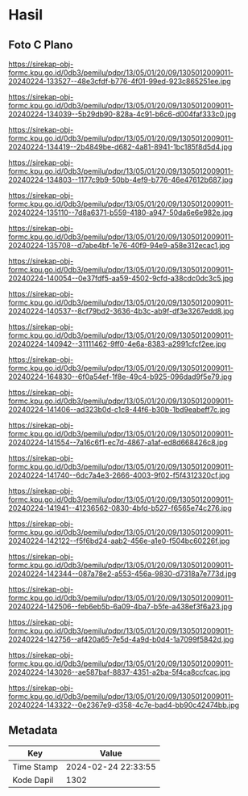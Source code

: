 # Hasil

## Foto C Plano

https://sirekap-obj-formc.kpu.go.id/0db3/pemilu/pdpr/13/05/01/20/09/1305012009011-20240224-133527--48e3cfdf-b776-4f01-99ed-923c865251ee.jpg

https://sirekap-obj-formc.kpu.go.id/0db3/pemilu/pdpr/13/05/01/20/09/1305012009011-20240224-134039--5b29db90-828a-4c91-b6c6-d004faf333c0.jpg

https://sirekap-obj-formc.kpu.go.id/0db3/pemilu/pdpr/13/05/01/20/09/1305012009011-20240224-134419--2b4849be-d682-4a81-8941-1bc185f8d5d4.jpg

https://sirekap-obj-formc.kpu.go.id/0db3/pemilu/pdpr/13/05/01/20/09/1305012009011-20240224-134803--1177c9b9-50bb-4ef9-b776-46e47612b687.jpg

https://sirekap-obj-formc.kpu.go.id/0db3/pemilu/pdpr/13/05/01/20/09/1305012009011-20240224-135110--7d8a6371-b559-4180-a947-50da6e6e982e.jpg

https://sirekap-obj-formc.kpu.go.id/0db3/pemilu/pdpr/13/05/01/20/09/1305012009011-20240224-135708--d7abe4bf-1e76-40f9-94e9-a58e312ecac1.jpg

https://sirekap-obj-formc.kpu.go.id/0db3/pemilu/pdpr/13/05/01/20/09/1305012009011-20240224-140054--0e37fdf5-aa59-4502-9cfd-a38cdc0dc3c5.jpg

https://sirekap-obj-formc.kpu.go.id/0db3/pemilu/pdpr/13/05/01/20/09/1305012009011-20240224-140537--8cf79bd2-3636-4b3c-ab9f-df3e3267edd8.jpg

https://sirekap-obj-formc.kpu.go.id/0db3/pemilu/pdpr/13/05/01/20/09/1305012009011-20240224-140942--31111462-9ff0-4e6a-8383-a2991cfcf2ee.jpg

https://sirekap-obj-formc.kpu.go.id/0db3/pemilu/pdpr/13/05/01/20/09/1305012009011-20240224-164830--6f0a54ef-1f8e-49c4-b925-096dad9f5e79.jpg

https://sirekap-obj-formc.kpu.go.id/0db3/pemilu/pdpr/13/05/01/20/09/1305012009011-20240224-141406--ad323b0d-c1c8-44f6-b30b-1bd9eabeff7c.jpg

https://sirekap-obj-formc.kpu.go.id/0db3/pemilu/pdpr/13/05/01/20/09/1305012009011-20240224-141554--7a16c6f1-ec7d-4867-a1af-ed8d668426c8.jpg

https://sirekap-obj-formc.kpu.go.id/0db3/pemilu/pdpr/13/05/01/20/09/1305012009011-20240224-141740--6dc7a4e3-2666-4003-9f02-f5f4312320cf.jpg

https://sirekap-obj-formc.kpu.go.id/0db3/pemilu/pdpr/13/05/01/20/09/1305012009011-20240224-141941--41236562-0830-4bfd-b527-f6565e74c276.jpg

https://sirekap-obj-formc.kpu.go.id/0db3/pemilu/pdpr/13/05/01/20/09/1305012009011-20240224-142122--f5f6bd24-aab2-456e-a1e0-f504bc60226f.jpg

https://sirekap-obj-formc.kpu.go.id/0db3/pemilu/pdpr/13/05/01/20/09/1305012009011-20240224-142344--087a78e2-a553-456a-9830-d7318a7e773d.jpg

https://sirekap-obj-formc.kpu.go.id/0db3/pemilu/pdpr/13/05/01/20/09/1305012009011-20240224-142506--feb6eb5b-6a09-4ba7-b5fe-a438ef3f6a23.jpg

https://sirekap-obj-formc.kpu.go.id/0db3/pemilu/pdpr/13/05/01/20/09/1305012009011-20240224-142756--af420a65-7e5d-4a9d-b0d4-1a7099f5842d.jpg

https://sirekap-obj-formc.kpu.go.id/0db3/pemilu/pdpr/13/05/01/20/09/1305012009011-20240224-143026--ae587baf-8837-4351-a2ba-5f4ca8ccfcac.jpg

https://sirekap-obj-formc.kpu.go.id/0db3/pemilu/pdpr/13/05/01/20/09/1305012009011-20240224-143322--0e2367e9-d358-4c7e-bad4-bb90c42474bb.jpg


## Metadata

| Key        | Value               |
| ---------- | ------------------- |
| Time Stamp | 2024-02-24 22:33:55 |
| Kode Dapil | 1302                |



